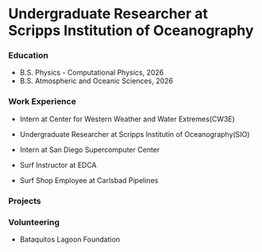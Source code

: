 # Undergraduate Researcher at Scripps Institution of Oceanography 

### Education 
- B.S. Physics - Computational Physics, 2026
- B.S. Atmospheric and Oceanic Sciences, 2026

### Work Experience
- Intern at Center for Western Weather and Water Extremes(CW3E)
- Undergraduate Researcher at Scripps Institutin of Oceanography(SIO)
- Intern at San Diego Supercomputer Center

- Surf Instructor at EDCA
- Surf Shop Employee at Carlsbad Pipelines

### Projects

### Volunteering
- Bataquitos Lagoon Foundation



